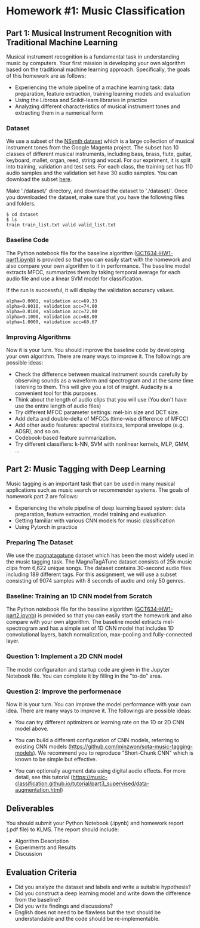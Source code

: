 # Homework #1: Music Classification


## Part 1: Musical Instrument Recognition with Traditional Machine Learning 
Musical instrument recognition is a fundamental task in understanding music by computers. Your first mission is developing your own algorithm based on the traditional machine learning approach. Specifically, the goals of this homework are as follows: 
- Experiencing the whole pipeline of a machine learning task: data preparation, feature extraction, training learning models and evaluation 
- Using the Librosa and Scikit-learn libraries in practice 
- Analyzing different characteristics of musical instrument tones and extracting them in a numerical form

### Dataset
We use a subset of the [NSynth dataset](https://magenta.tensorflow.org/datasets/nsynth) which is a large collection of musical instrument tones from the Google Magenta project. The subset has 10 classes of different musical instruments, including bass, brass, flute, guitar, keyboard, mallet, organ, reed, string and vocal. For our expriment, it is split into training, validation and test sets. For each class, the training set has 110 audio samples and the validation set have 30 audio samples. You can download the subset [here](https://drive.google.com/drive/folders/1KQhVvqKYLBO2guZTIqT9h7hHjmOkLuew?usp=sharing). 

Make './dataset/' directory, and download the dataset to './dataset/'.
Once you downloaded the dataset, make sure that you have the following files and folders.  

```
$ cd dataset
$ ls
train train_list.txt valid valid_list.txt
```

### Baseline Code
The Python notebook file for the baseline algorithm ([GCT634-HW1-part1.ipynb](https://colab.research.google.com/drive/1ljALxWTA0qaMAQgew_0JRUR4XJ4i0KrN?usp=sharing)) is provided so that you can easily start with the homework and also compare your own algorithm to it in performance. The baseline model extracts MFCC, summarizes them by taking temporal average for each audio file and use a linear SVM model for classification.  

If the run is successful, it will display the validation accuracy values.  

```
alpha=0.0001, validation acc=69.33
alpha=0.0010, validation acc=74.00
alpha=0.0100, validation acc=72.00
alpha=0.1000, validation acc=68.00
alpha=1.0000, validation acc=60.67
```

### Improving Algorithms
Now it is your turn. You should improve the baseline code by developing your own algorithm. There are many ways to improve it. The followings are possible ideas: 

* Check the difference between musical instrument sounds carefully by observing sounds as a waveform and spectrogram and at the same time listening to them. This will give you a lot of insight. Audacity is a convenient tool for this purposes. 
* Think about the length of audio clips that you will use (You don't have use the entire length of audio files) 
* Try different MFCC parameter settings: mel-bin size and DCT size.
* Add delta and double-delta of MFCCs (time-wise difference of MFCC)
* Add other audio features: spectral statitsics, temporal envelope (e.g. ADSR), and so on.
* Codebook-based feature summarization.
* Try different classifiers: k-NN, SVM with nonlinear kernels, MLP, GMM, ...



## Part 2: Music Tagging with Deep Learning 
Music tagging is an important task that can be used in many musical applications such as music search or recommender systems. The goals of homework part 2 are follows: 

* Experiencing the whole pipeline of deep learning based system: data preparation, feature extraction, model training and evaluation
* Getting familiar with various CNN models for music classification 
* Using Pytorch in practice


### Preparing The Dataset
We use the [magnatagatune](https://mirg.city.ac.uk/codeapps/the-magnatagatune-dataset) dataset which has been the most widely used in the music tagging task.  The MagnaTagATune dataset consists of 25k music clips from 6,622 unique songs. The dataset contains 30-second audio files including 189 different tags. For this assignment, we will use a subset consisting of 9074 samples with 8 seconds of audio and only 50 genres.


### Baseline: Training an 1D CNN model from Scratch
The Python notebook file for the baseline algorithm ([GCT634-HW1-part2.ipynb](https://colab.research.google.com/drive/1fskIoGKT3-qI0dXRkjNko8oMtVL1FH_P?usp=sharing)) is provided so that you can easily start the homework and also compare with your own algorithm. The baseline model extracts mel-spectrogram and has a simple set of 1D CNN model that includes 1D convolutional layers, batch normalization, max-pooling and fully-connected layer.


### Question 1: Implement a 2D CNN model 
The model configuraiton and startup code are given in the Jupyter Notebook file. You can complete it by filling in the "to-do" area.

### Question 2: Improve the performenace
Now it is your turn. You can improve the model performance with your own idea. There are many ways to improve it. The followings are possible ideas: 

* You can try different optimizers or learning rate on the 1D or 2D CNN model above.

* You can build a different configuration of CNN models, referring to existing CNN models (https://github.com/minzwon/sota-music-tagging-models). We recommend you to reproduce "Short-Chunk CNN" which is known to be simple but effective.

* You can optionally augment data using digital audio effects. For more detail, see this tutorial (https://music-classification.github.io/tutorial/part3_supervised/data-augmentation.html)


## Deliverables
You should submit your Python Notebook (.ipynb) and homework report (.pdf file) to KLMS. The report should include:
* Algorithm Description
* Experiments and Results
* Discussion

## Evaluation Criteria
* Did you analyze the dataset and labels and write a suitable hypothesis?
* Did you construct a deep learning model and write down the difference from the baseline?
* Did you write findings and discussions?
* English does not need to be flawless but the text should be understandable and the code should be re-implementable.

